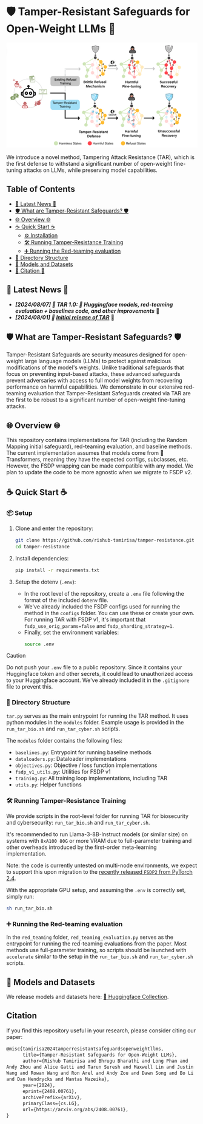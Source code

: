 # 🛡️ Tamper-Resistant Safeguards for Open-Weight LLMs 🤖

![Tamper-Resistant Safeguards](assets/tamper-resistant.png)


We introduce a novel method, Tampering Attack Resistance (TAR), which is the first defense to withstand a significant number of open-weight fine-tuning attacks on LLMs, while preserving model capabilities.


## Table of Contents

- [📰 Latest News 📰](#Latest-News)
- [🛡️ What are Tamper-Resistant Safeguards? 🛡️](#What-are-Tamper-Resistant-Safeguards)
- [🌐 Overview 🌐](#Overview)
- [☕ Quick Start ☕](#Quick-Start)
  - [⚙️ Installation](#Installation)
  - [🛠️ Running Tamper-Resistance Training](#Running-Tamper-Resistance-Training)
  - [➕ Running the Red-teaming evaluation](#Red-teaming-evaluation)
- [📁 Directory Structure](#Directory-Structure)
- [🤗 Models and Datasets](#Models-and-Datasets)
- [🙏 Citation 🙏](#Citation)

## 📰 Latest News 📰

* ***[2024/08/07] 🚀 TAR 1.0: 🤗 Huggingface models, red-teaming evaluation + baselines code, and other improvements*** 🚀
* ***[2024/08/01] 🚀 [Initial release of TAR](https://github.com/rishub-tamirisa/tamper-resistance)*** 🚀

## 🛡️ What are Tamper-Resistant Safeguards? 🛡️

Tamper-Resistant Safeguards are security measures designed for open-weight large language models (LLMs) to protect against malicious modifications of the model's weights. Unlike traditional safeguards that focus on preventing input-based attacks, these advanced safeguards prevent adversaries with access to full model weights from recovering performance on harmful capabilities. We demonstrate in our extensive red-teaming evaluation that Tamper-Resistant Safeguards created via TAR are the first to be robust to a significant number of open-weight fine-tuning attacks.

## 🌐 Overview 🌐

This repository contains implementations for TAR (including the Random Mapping initial safeguard), red-teaming evaluation, and baseline methods. The current implementation assumes that models come from 🤗 Transformers, meaning they have the expected configs, subclasses, etc. However, the FSDP wrapping can be made compatible with any model. We plan to update the code to be more agnostic when we migrate to FSDP v2.

## ☕ Quick Start ☕

### 📦 Setup

1.  Clone and enter the repository:
    ```bash
    git clone https://github.com/rishub-tamirisa/tamper-resistance.git
    cd tamper-resistance
    ```

2. Install dependencies:
    ```bash
    pip install -r requirements.txt
    ```

3. Setup the dotenv (`.env`):
    - In the root level of the repository, create a `.env` file following the format of the included `dotenv` file.
    - We've already included the FSDP configs used for running the method in the `configs` folder. You can use these or create your own. For running TAR with FSDP v1, it's important that `fsdp_use_orig_params=false` and `fsdp_sharding_strategy=1`.
    - Finally, set the environment variables:
      ```bash
      source .env
      ```


> [!CAUTION]
> Do not push your `.env` file to a public repository. Since it contains your Huggingface token and other secrets, it could lead to unauthorized access to your Huggingface account. We've already included it in the `.gitignore` file to prevent this.
  

### 📁 Directory Structure

`tar.py` serves as the main entrypoint for running the TAR method. It uses python modules in the `modules` folder. Example usage is provided in the `run_tar_bio.sh` and `run_tar_cyber.sh` scripts.

The `modules` folder contains the following files:
- `baselines.py`: Entrypoint for running baseline methods
- `dataloaders.py`: Dataloader implementations
- `objectives.py`: Objective / loss function implementations
- `fsdp_v1_utils.py`: Utilities for FSDP v1
- `training.py`: All training loop implementations, including TAR
- `utils.py`: Helper functions
 


### 🛠️ Running Tamper-Resistance Training

We provide scripts in the root-level folder for running TAR for biosecurity and cybersecurity: `run_tar_bio.sh` and `run_tar_cyber.sh`.


It's recommended to run Llama-3-8B-Instruct models (or similar size) on systems with `8xA100 80G` or more VRAM due to full-parameter training and other overheads introduced by the first-order meta-learning implementation. 

Note: the code is currently untested on multi-node environments, we expect to support this upon migration to the [recently released `FSDP2` from PyTorch 2.4](https://pytorch.org/blog/pytorch2-4/#prototype-fsdp2-dtensor-based-per-parameter-sharding-fsdp).

With the appropriate GPU setup, and assuming the `.env` is correctly set, simply run:

```bash
sh run_tar_bio.sh
```

### ➕ Running the Red-teaming evaluation

In the `red_teaming` folder, `red_teaming_evaluation.py` serves as the entrypoint for running the red-teaming evaluations from the paper. Most methods use full-parameter training, so scripts should be launched with `accelerate` similar to the setup in the `run_tar_bio.sh` and `run_tar_cyber.sh` scripts.

## 🤗 Models and Datasets

We release models and datasets here: [🤗 Huggingface Collection](https://huggingface.co/collections/lapisrocks/tamper-resistant-safeguards-for-open-weight-llms-66b2dc4cc40442c79ec890a5).

## Citation

If you find this repository useful in your research, please consider citing our paper:

```
@misc{tamirisa2024tamperresistantsafeguardsopenweightllms,
      title={Tamper-Resistant Safeguards for Open-Weight LLMs}, 
      author={Rishub Tamirisa and Bhrugu Bharathi and Long Phan and Andy Zhou and Alice Gatti and Tarun Suresh and Maxwell Lin and Justin Wang and Rowan Wang and Ron Arel and Andy Zou and Dawn Song and Bo Li and Dan Hendrycks and Mantas Mazeika},
      year={2024},
      eprint={2408.00761},
      archivePrefix={arXiv},
      primaryClass={cs.LG},
      url={https://arxiv.org/abs/2408.00761}, 
}
```

